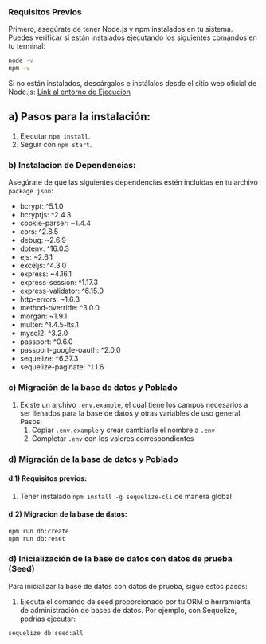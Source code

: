 ### Requisitos Previos

Primero, asegúrate de tener Node.js y npm instalados en tu sistema. Puedes verificar si están instalados ejecutando los siguientes comandos en tu terminal:

```bash
node -v
npm -v
```
Si no están instalados, descárgalos e instálalos desde el sitio web oficial de Node.js: [Link al entorno de Ejecucion](https://nodejs.org.)

## a) Pasos para la instalación:

1. Ejecutar `npm install`.
2. Seguir con `npm start`.

### b) Instalacion de Dependencias:

Asegúrate de que las siguientes dependencias estén incluidas en tu archivo `package.json`:

- bcrypt: ^5.1.0
- bcryptjs: ^2.4.3
- cookie-parser: ~1.4.4
- cors: ^2.8.5
- debug: ~2.6.9
- dotenv: ^16.0.3
- ejs: ~2.6.1
- exceljs: ^4.3.0
- express: ~4.16.1
- express-session: ^1.17.3
- express-validator: ^6.15.0
- http-errors: ~1.6.3
- method-override: ^3.0.0
- morgan: ~1.9.1
- multer: ^1.4.5-lts.1
- mysql2: ^3.2.0
- passport: ^0.6.0
- passport-google-oauth: ^2.0.0
- sequelize: ^6.37.3
- sequelize-paginate: ^1.1.6

### c) Migración de la base de datos y Poblado

1. Existe un archivo `.env.example`, el cual tiene los campos necesarios a ser llenados para la base de datos y otras variables de uso general. Pasos:
    1. Copiar `.env.example` y crear cambiarle el nombre a `.env`
    2. Completar `.env` con los valores correspondientes

### d) Migración de la base de datos y Poblado

#### d.1) Requisitos previos:

1. Tener instalado `npm install -g sequelize-cli` de manera global

#### d.2) Migracion de la base de datos:

```bash
npm run db:create
npm run db:reset
```
### d) Inicialización de la base de datos con datos de prueba (Seed)

Para inicializar la base de datos con datos de prueba, sigue estos pasos:

1. Ejecuta el comando de seed proporcionado por tu ORM o herramienta de administración de bases de datos. Por ejemplo, con Sequelize, podrías ejecutar:

```bash
sequelize db:seed:all
```
